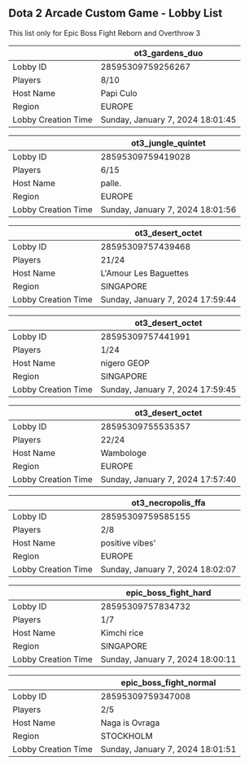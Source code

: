 ## Dota 2 Arcade Custom Game - Lobby List

This list only for Epic Boss Fight Reborn and Overthrow 3

|  | ot3_gardens_duo |
| ------ | ------ |
| Lobby ID | 28595309759256267 |
| Players | 8/10 |
| Host Name | Papi Culo |
| Region | EUROPE |
| Lobby Creation Time | Sunday, January 7, 2024 18:01:45 |


|  | ot3_jungle_quintet |
| ------ | ------ |
| Lobby ID | 28595309759419028 |
| Players | 6/15 |
| Host Name | palle. |
| Region | EUROPE |
| Lobby Creation Time | Sunday, January 7, 2024 18:01:56 |


|  | ot3_desert_octet |
| ------ | ------ |
| Lobby ID | 28595309757439468 |
| Players | 21/24 |
| Host Name | L'Amour Les Baguettes |
| Region | SINGAPORE |
| Lobby Creation Time | Sunday, January 7, 2024 17:59:44 |


|  | ot3_desert_octet |
| ------ | ------ |
| Lobby ID | 28595309757441991 |
| Players | 1/24 |
| Host Name | nigero GEOP |
| Region | SINGAPORE |
| Lobby Creation Time | Sunday, January 7, 2024 17:59:45 |


|  | ot3_desert_octet |
| ------ | ------ |
| Lobby ID | 28595309755535357 |
| Players | 22/24 |
| Host Name | Wambologe |
| Region | EUROPE |
| Lobby Creation Time | Sunday, January 7, 2024 17:57:40 |


|  | ot3_necropolis_ffa |
| ------ | ------ |
| Lobby ID | 28595309759585155 |
| Players | 2/8 |
| Host Name | positive vibes' |
| Region | EUROPE |
| Lobby Creation Time | Sunday, January 7, 2024 18:02:07 |


|  | epic_boss_fight_hard |
| ------ | ------ |
| Lobby ID | 28595309757834732 |
| Players | 1/7 |
| Host Name | Kimchi rice |
| Region | SINGAPORE |
| Lobby Creation Time | Sunday, January 7, 2024 18:00:11 |


|  | epic_boss_fight_normal |
| ------ | ------ |
| Lobby ID | 28595309759347008 |
| Players | 2/5 |
| Host Name | Naga is Ovraga |
| Region | STOCKHOLM |
| Lobby Creation Time | Sunday, January 7, 2024 18:01:51 |


